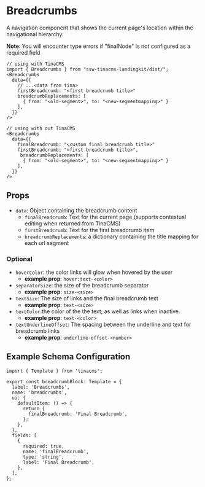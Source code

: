 # Breadcrumbs

A navigation component that shows the current page's location within the navigational hierarchy.

**Note**: You will encounter type errors if "finalNode" is not configured as a required field

```tsx
// using with TinaCMS
import { Breadcrumbs } from "ssw-tinacms-landingkit/dist/";
<Breadcrumbs
  data={{
    // ...<data from tina>
    firstBreadcrumb: "<first breadcrumb title>"
    breadcrumbReplacements: [
      { from: "<old-segment>", to: "<new-segmentmapping>" }
    ],
  }}
/>

// using with out TinaCMS
<Breadcrumbs
  data={{
    finalBreadcrumb: "<custom final breadcrumb title>"
    firstBreadcrumb: "<first breadcrumb title>",
     breadcrumbReplacements: [
      { from: "<old-segment>", to: "<new-segmentmapping>" }
    ],
  }}
/>

```

## Props

- `data`: Object containing the breadcrumb content
  - `finalBreadcrumb`: Text for the current page (supports contextual editing when returned from TinaCMS)
  - `firstBreadcrumb`: Text for the first breadcrumb item
  - `breadcrumbReplacements`: a dictionary containing the title mapping for each url segment

### Optional

- `hoverColor`: the color links will glow when hovered by the user
  - **example prop**: `hover:text-<color>`
- `separatorSize`: the size of the breadcrumb separator
  - **example prop**: `size-<size>`
- `textSize`: The size of links and the final breadcrumb text
  - **example prop**: `text-<size>`
- `textColor`:the color of the the text, as well as links when inactive.
  - **example prop**: `text-<color>`
- `textUnderlineOffset`: The spacing between the underline and text for breadcrumb links
  - **example prop**: `underline-offset-<number>`

## Example Schema Configuration

```tsx
import { Template } from 'tinacms';

export const breadcrumbBlock: Template = {
  label: 'Breadcrumbs',
  name: 'breadcrumbs',
  ui: {
    defaultItem: () => {
      return {
        finalBreadcrumb: 'Final Breadcrumb',
      };
    },
  },
  fields: [
    {
      required: true,
      name: 'finalBreadcrumb',
      type: 'string',
      label: 'Final Breadcrumb',
    },
  ],
};
```

